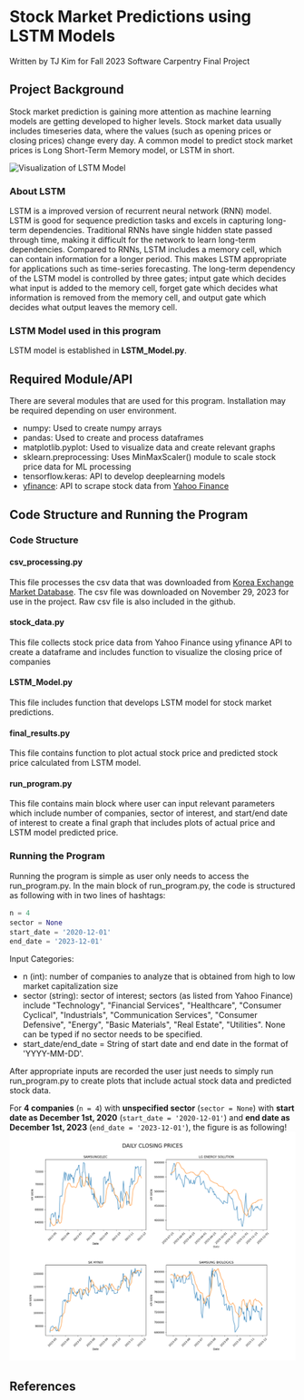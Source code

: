 # Stock Market Predictions using LSTM Models
Written by TJ Kim for Fall 2023 Software Carpentry Final Project
## Project Background
Stock market prediction is gaining more attention as machine learning models are getting developed to higher levels. Stock market data usually includes timeseries data, where the values (such as opening prices or closing prices) change every day. A common model to predict stock market prices is Long Short-Term Memory model, or LSTM in short.

![Visualization of LSTM Model](https://media.geeksforgeeks.org/wp-content/uploads/newContent1.png)

### About LSTM
LSTM is a improved version of recurrent neural network (RNN) model. LSTM is good for sequence prediction tasks and excels in capturing long-term dependencies. Traditional RNNs have single hidden state passed through time, making it difficult for the network to learn long-term dependencies. Compared to RNNs, LSTM includes a memory cell, which can contain information for a longer period. This makes LSTM appropriate for applications such as time-series forecasting. The long-term dependency of the LSTM model is controlled by three gates; intput gate which decides what input is added to the memory cell, forget gate which decides what information is removed from the memory cell, and output gate which decides what output leaves the memory cell.

### LSTM Model used in this program
LSTM model is established in **LSTM_Model.py**. 

## Required Module/API
There are several modules that are used for this program. Installation may be required depending on user environment.
- numpy: Used to create numpy arrays
- pandas: Used to create and process dataframes
- matplotlib.pyplot: Used to visualize data and create relevant graphs
- sklearn.preprocessing: Uses MinMaxScaler() module to scale stock price data for ML processing
- tensorflow.keras: API to develop deeplearning models
- [yfinance](https://pypi.org/project/yfinance/): API to scrape stock data from [Yahoo Finance](https://finance.yahoo.com/)
## Code Structure and Running the Program
### Code Structure
#### csv_processing.py
This file processes the csv data that was downloaded from [Korea Exchange Market Database](http://data.krx.co.kr/contents/MDC/MAIN/main/index.cmd?locale=en). The csv file was downloaded on November 29, 2023 for use in the project. Raw csv file is also included in the github.

#### stock_data.py
This file collects stock price data from Yahoo Finance using yfinance API to create a dataframe and includes function to visualize the closing price of companies 

#### LSTM_Model.py
This file includes function that develops LSTM model for stock market predictions.

#### final_results.py
This file contains function to plot actual stock price and predicted stock price calculated from LSTM model.

#### run_program.py
This file contains main block where user can input relevant parameters which include number of companies, sector of interest, and start/end date of interest to create a final graph that includes plots of actual price and LSTM model predicted price.

### Running the Program
Running the program is simple as user only needs to access the run_program.py. In the main block of run_program.py, the code is structured as following with in two lines of hashtags:
```python
n = 4
sector = None
start_date = '2020-12-01'
end_date = '2023-12-01'
```

Input Categories:
- n (int): number of companies to analyze that is obtained from high to low market capitalization size
- sector (string): sector of interest; sectors (as listed from Yahoo Finance) include "Technology", "Financial Services", "Healthcare", "Consumer Cyclical", "Industrials", "Communication Services", "Consumer Defensive", "Energy", "Basic Materials", "Real Estate", "Utilities". None can be typed if no sector needs to be specified.
- start_date/end_date = String of start date and end date in the format of 'YYYY-MM-DD'.

After appropriate inputs are recorded the user just needs to simply run run_program.py to create plots that include actual stock data and predicted stock data.

For **4 companies** (`n = 4`) with **unspecified sector** (`sector = None`) with **start date as December 1st, 2020** (`start_date = '2020-12-01'`) and **end date as December 1st, 2023** (`end_date = '2023-12-01'`), the figure is as following! 
![n4sNone2020120120231201](https://github.com/rlaxowjdkr/F23-SC-Final-Project/blob/main/Plots/4_None.png)
## References

